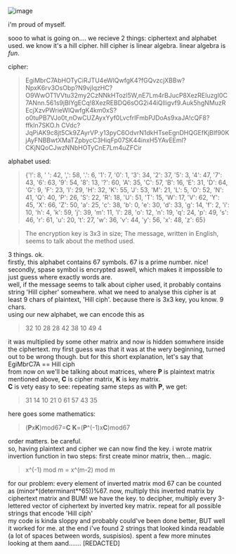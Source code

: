 ![image](https://github.com/user-attachments/assets/e6b813d7-bd09-412e-8ee6-95d36f8c0d38)

i'm proud of myself.

sooo to what is going on....
we recieve 2 things: ciphertext and alphabet used. we know it's a hill cipher. hill cipher is linear algebra. linear algebra is *fun*.

cipher:
>EgiMbrC7AbHOTyCiRJTU4eWlQwfgK4?fGQvzcjXBBw?NpxK6rv3OsObp?N9vjIqzHC?O9WwOT1VVtu32my2CzNNkHTozl5W,nE7Lm4rBJucP8XezREIuzgl0C7ANnn.561s9jBIYgECq!8XezREBDQ6sOG2i44iQIligvf9.Auk5hgNMuzREcjXzvPWrieWlQwfgK4km0xS?o0tuPB7VJo0t,nOwCUZAyxYyf0LvcfrIFmbPJDoAs9xaJA!cQF8?ffkln7SKO.h CVdc?JqPiAK9c8jt5Ck9ZAyrVP.y13pyC6OdvrN1dkHTseEgnDHQGEfKjBIf90KjAyFNBBwtXMaTZpbycC3HiqFp07SK44inxH5YAvEEml?CKjNQoCJwzNNbHOTyCnE7Lm4uZFCir

alphabet used:
>{'!': 8, ' ': 42, ',': 58, '.': 6, '1': 7, '0': 1, '3': 34, '2': 37, '5': 3, '4': 47, '7': 43, '6': 63, '9': 54, '8': 13, '?': 60, 'A': 35, 'C': 57, 'B': 16, 'E': 31, 'D': 64, 'G': 9, 'F': 23, 'I': 29, 'H': 32, 'K': 55, 'J': 53, 'M': 21, 'L': 5, 'O': 52, 'N': 41, 'Q': 40, 'P': 26, 'S': 22, 'R': 18, 'U': 51, 'T': 15, 'W': 17, 'V': 62, 'Y': 45, 'X': 66, 'Z': 50, 'a': 25, 'c': 38, 'b': 0, 'e': 30, 'd': 33, 'g': 14, 'f': 2, 'i': 10, 'h': 4, 'k': 59, 'j': 39, 'm': 11, 'l': 28, 'o': 12, 'n': 19, 'q': 24, 'p': 49, 's': 46, 'r': 61, 'u': 20, 't': 27, 'w': 36, 'v': 44, 'y': 56, 'x': 48, 'z': 65}

> The encryption key is 3x3 in size; The message, written in English, seems to talk about the method used.

3 things. ok.<br>
firstly, this alphabet contains 67 symbols. 67 is a prime number. nice!<br>
secondly, spase symbol is encrypted aswell, which makes it impossible to just guess where exactly words are. <br>
well, if the message seems to talk about cipher used, it probably contains string 'Hill cipher' somewhere. what we need to analyse this cipher is at least 9 chars of plaintext, 'Hill ciph'. because there is 3x3 key, you know. 9 chars.<br>
using our new alphabet, we  can encode this as <br>
>32 10 28 
>28 42 38 
>10 49 4

it was multiplied by some other matrix and now is hidden somwhere inside the ciphertext. my first guess was that it was at the wery beginning, turned out to be wrong though. but for this short explanation, let's say that EgiMbrC7A == Hill ciph<br>
from now on we'll be talking about matrices, where **P** is plaintext matrix mentioned above, **C** is cipher matrix, **K** is key matrix.<br>
**C** is vety easy to see: repeating same steps as with **P**, we get:<br>
>31 14 10
>21 0 61
>57 43 35

here goes some mathematics:<br>
>(**P**x**K**)mod67=**C**
>**K**=(**P**^(-1)x**C**)mod67

order matters. be careful. <br>
so, having plaintext and cipher we can now find the key. i wrote matrix invertion function in two steps: first create minor matrix, then... magic. <br>
>x^(-1) mod m = x^(m-2) mod m

for our problem: every element of inverted matrix mod 67 can be counted as (minor*(determinant**65))%67. now, multiply this inverted matrix by ciphertext matrix and BUM! we have the key. to decipher, multiply every 3-lettered vector of ciphertext by inverted key matrix. repeat for all possible strings that encode 'Hill ciph'<br>
my code is kinda sloppy and probably could've been done better, BUT well it worked for me. at the end i've found 2 strings that looked kinda readable (a lot of spaces between words, suspisios). spent a few more minutes looking at them aand....... [REDACTED]
